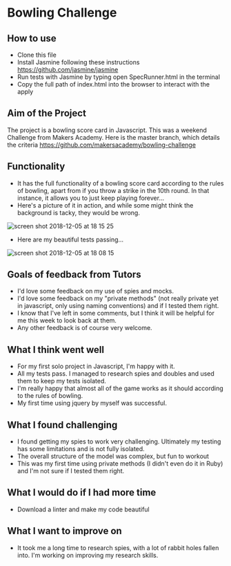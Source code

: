 
Bowling Challenge
=================

How to use
-----

* Clone this file
* Install Jasmine following these instructions https://github.com/jasmine/jasmine
* Run tests with Jasmine by typing open SpecRunner.html in the terminal
* Copy the full path of index.html into the browser to interact with the apply

Aim of the Project
-----

The project is a bowling score card in Javascript. This was a weekend Challenge from Makers Academy. Here is the master branch, which details the criteria https://github.com/makersacademy/bowling-challenge

Functionality 
-----
* It has the full functionality of a bowling score card according to the rules of bowling, apart from if you throw a strike in the 10th round. In that instance, it allows you to just keep playing forever...
* Here's a picture of it in action, and while some might think the background is tacky, they would be wrong. 


![screen shot 2018-12-05 at 18 15 25](https://user-images.githubusercontent.com/42243785/49534625-de7a5f00-f8b9-11e8-9795-de670286cdf3.png)



* Here are my beautiful tests passing...

![screen shot 2018-12-05 at 18 08 15](https://user-images.githubusercontent.com/42243785/49534495-8f342e80-f8b9-11e8-95de-9a52df747eeb.png)


Goals of feedback from Tutors
-----
* I'd love some feedback on my use of spies and mocks.
* I'd love some feedback on my "private methods" (not really private yet in javascript, only using naming conventions) and if I tested them right.
* I know that I've left in some comments, but I think it will be helpful for me this week to look back at them.
* Any other feedback is of course very welcome.

What I think went well
-----

* For my first solo project in Javascript, I'm happy with it. 
* All my tests pass. I managed to research spies and doubles and used them to keep my tests isolated.
* I'm really happy that almost all of the game works as it should according to the rules of bowling.
* My first time using jquery by myself was successful.


What I found challenging
------

* I found getting my spies to work very challenging. Ultimately my testing has some limitations and is not fully isolated.
* The overall structure of the model was complex, but fun to workout
* This was my first time using private methods (I didn't even do it in Ruby) and I'm not sure if I tested them right.

What I would do if I had more time
------
* Download a linter and make my code beautiful


What I want to improve on
-----
* It took me a long time to research spies, with a lot of rabbit holes fallen into. I'm working on improving my research skills.
